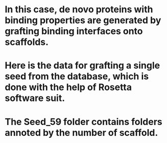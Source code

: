 # In this case, de novo proteins with binding properties are generated by grafting binding interfaces onto scaffolds.
# Here is the data for grafting a single seed from the database, which is done with the help of Rosetta software suit.
# The Seed_59 folder contains folders annoted by the number of scaffold.
